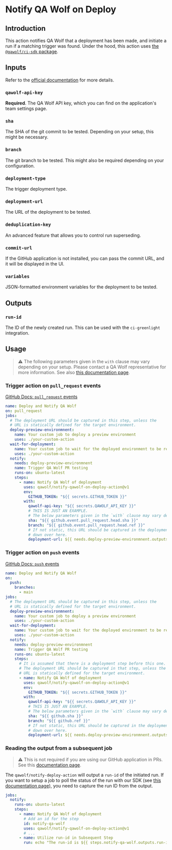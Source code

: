 # Notify QA Wolf on Deploy

## Introduction

This action notifies QA Wolf that a deployment has been made, and initiate a run
if a matching trigger was found. Under the hood, this action uses [the `@qawolf/ci-sdk`
package](https://www.npmjs.com/package/@qawolf/ci-sdk).

## Inputs

Refer to the [official documentation](https://qawolf.notion.site/Deploy-Success-Webhook-dd72e46ceb7f451dae4e9ef06f64a2cc#1dac259797ce4d3589f957a19dab31ed) for more details.

### `qawolf-api-key`

**Required**. The QA Wolf API key, which you can find on the application's team settings page.

### `sha`

The SHA of the git commit to be tested. Depending on your setup, this might be necessary.

### `branch`

The git branch to be tested. This might also be required depending on your configuration.

### `deployment-type`

The trigger deployment type.

### `deployment-url`

The URL of the deployment to be tested.

### `deduplication-key`

An advanced feature that allows you to control run superseding.

### `commit-url`

If the GitHub application is not installed, you can pass the commit URL, and it will be displayed in the UI.

### `variables`

JSON-formatted environment variables for the deployment to be tested.

## Outputs

### `run-id`

The ID of the newly created run. This can be used with the `ci-greenlight` integration.

## Usage

> ⚠️ The following parameters given in the `with` clause may vary depending on your setup.
> Please contact a QA Wolf representative for more information.
> See also [this documentation page](https://qawolf.notion.site/Choosing-Fields-Based-on-Your-Setup-dd72e46ceb7f451dae4e9ef06f64a2cc?pvs=24#e2578484633a41b89447423d7d960f2b).

### Trigger action on `pull_request` events

[GitHub Docs: `pull_request` events](https://docs.github.com/en/actions/using-workflows/events-that-trigger-workflows#pull_request)

```yml
name: Deploy and Notify QA Wolf
on: pull_request
jobs:
  # The deployment URL should be captured in this step, unless the
  # URL is statically defined for the target environment.
  deploy-preview-environmnent:
    name: Your custom job to deploy a preview environment
    uses: ./your-custom-action
  wait-for-deployment:
    name: Your custom job to wait for the deployed environment to be ready
    uses: ./your-custom-action
  notify:
    needs: deploy-preview-environmnent
    name: Trigger QA Wolf PR testing
    runs-on: ubuntu-latest
    steps:
      - name: Notify QA Wolf of deployment
        uses: qawolf/notify-qawolf-on-deploy-action@v1
        env:
          GITHUB_TOKEN: "${{ secrets.GITHUB_TOKEN }}"
        with:
          qawolf-api-key: "${{ secrets.QAWOLF_API_KEY }}"
          # THIS IS JUST AN EXAMPLE.
          # The below parameters given in the `with` clause may vary depending on your setup.
          sha: "${{ github.event.pull_request.head.sha }}"
          branch: "${{ github.event.pull_request.head.ref }}"
          # If not static, this URL should be captured in the deployment step, and passed
          # down over here.
          deployment-url: ${{ needs.deploy-preview-environmnent.outputs.deployment-url || "https://example.com" }}
```

### Trigger action on `push` events

[GitHub Docs: `push` events](https://docs.github.com/en/actions/using-workflows/events-that-trigger-workflows#push)

```yml
name: Deploy and Notify QA Wolf
on:
  push:
    branches:
      - main
jobs:
  # The deployment URL should be captured in this step, unless the
  # URL is statically defined for the target environment.
  deploy-preview-environmnent:
    name: Your custom job to deploy a preview environment
    uses: ./your-custom-action
  wait-for-deployment:
    name: Your custom job to wait for the deployed environment to be ready
    uses: ./your-custom-action
  notify:
    needs: deploy-preview-environmnent
    name: Trigger QA Wolf PR testing
    runs-on: ubuntu-latest
    steps:
      # It is assumed that there is a deployment step before this one.
      # The deployment URL should be captured in that step, unless the
      # URL is statically defined for the target environment.
      - name: Notify QA Wolf of deployment
        uses: qawolf/notify-qawolf-on-deploy-action@v1
        env:
          GITHUB_TOKEN: "${{ secrets.GITHUB_TOKEN }}"
        with:
          qawolf-api-key: "${{ secrets.QAWOLF_API_KEY }}"
          # THIS IS JUST AN EXAMPLE.
          # The below parameters given in the `with` clause may vary depending on your setup.
          sha: "${{ github.sha }}"
          branch: "${{ github.ref }}"
          # If not static, this URL should be captured in the deployment step, and passed
          # down over here.
          deployment-url: ${{ needs.deploy-preview-environmnent.outputs.deployment-url || "https://example.com" }}
```

### Reading the output from a subsequent job

> ⚠️ This is not required if you are using our GitHub application in PRs. See this
> [documentation page](https://qawolf.notion.site/Install-GitHub-GitLab-App-47cc1ec73f564808b73333b36ef85a11).

The `qawolf/notify-deploy-action` will output a `run-id` of the initiated run.
If you want to setup a job to poll the status of the run with our SDK
(see [this documentation page](https://www.notion.so/qawolf/Inspect-Run-Results-Programmatically-650df2f9a92a4c949d0da230015ee4d1)), you need to capture the run ID from the output.

```yml
jobs:
  notify:
    runs-on: ubuntu-latest
    steps:
      - name: Notify QA Wolf of deployment
        # Add an id for the step
        id: notify-qa-wolf
        uses: qawolf/notify-qawolf-on-deploy-action@v1
        # ...
      - name: Utilize run-id in Subsequent Step
        run: echo "The run-id is ${{ steps.notify-qa-wolf.outputs.run-id }}"
```
